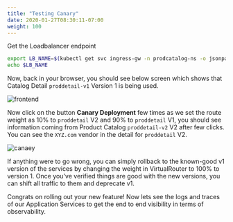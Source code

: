 ```yaml
---
title: "Testing Canary"
date: 2020-01-27T08:30:11-07:00
weight: 100
---
```


Get the Loadbalancer endpoint
```bash
export LB_NAME=$(kubectl get svc ingress-gw -n prodcatalog-ns -o jsonpath="{.status.loadBalancer.ingress[*].hostname}") 
echo $LB_NAME
```
Now, back in your browser, you should see below screen which shows that Catalog Detail `proddetail-v1` Version 1 is being used.

![frontend](/images/app_mesh_fargate/ui3.png)

Now click on the button **Canary Deployment** few times as we set the route weight as 10% to `proddetail` V2 and 90% to `proddetail` V1, 
you should see information coming from Product Catalog `proddetail-v2` V2 after few clicks. You can see the `XYZ.com` vendor in the detail for `proddetail` V2.

![canaey](/images/app_mesh_fargate/lbfrontend-2.png)

If anything were to go wrong, you can simply rollback to the known-good v1 version of the services by changing the weight in VirtualRouter to 100% to version 1. 
Once you've verified things are good with the new versions, you can shift all traffic to them and deprecate v1.

Congrats on rolling out your new feature! Now lets see the logs and traces of our Application Services to get the end to end visibility in terms of observability.
